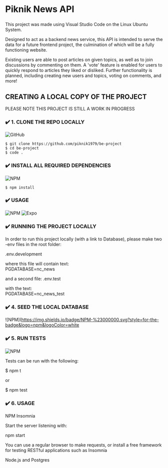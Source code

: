 # Piknik News API

###

This project was made using Visual Studio Code on the Linux Ubuntu System.

Designed to act as a backend news service, this API is intended to serve the data for a future frontend project, the culmination of which will be a fully functioning website.

Existing users are able to post articles on given topics, as well as to join discussions by commenting on them. A 'vote' feature is enabled for users to quickly respond to articles they liked or disliked. Further functionality is planned, including creating new users and topics, voting on comments, and more!

## CREATING A LOCAL COPY OF THE PROJECT

PLEASE NOTE THIS PROJECT IS STILL A WORK IN PROGRESS

### ✔️ 1. CLONE THE REPO LOCALLY

![GitHub](https://img.shields.io/badge/github-%23121011.svg?style=for-the-badge&logo=github&logoColor=white)

```
$ git clone https://github.com/piknik1979/be-project
$ cd be-project
$ code .
```

### ✔️ INSTALL ALL REQUIRED DEPENDENCIES

![NPM](https://img.shields.io/badge/NPM-%23000000.svg?style=for-the-badge&logo=npm&logoColor=white)

```
$ npm install
```

### ✔️ USAGE

![NPM](https://img.shields.io/badge/NPM-%23000000.svg?style=for-the-badge&logo=npm&logoColor=white) ![Expo](https://img.shields.io/badge/expo-1C1E24?style=for-the-badge&logo=expo&logoColor=#D04A37)

### ✔️ RUNNING THE PROJECT LOCALLY

In order to run this project locally (with a link to Database), please make two -env files in the root folder:

.env.development

where this file will contain text:  
PGDATABASE=nc_news

and a second file:
.env.test

with the text:  
PGDATABASE=nc_news_test

### ✔️ 4. SEED THE LOCAL DATABASE

![NPM](https://img.shields.io/badge/NPM-%23000000.svg?style=for-the-badge&logo=npm&logoColor=white

### ✔️ 5. RUN TESTS

![NPM](https://img.shields.io/badge/NPM-%23000000.svg?style=for-the-badge&logo=npm&logoColor=white)

Tests can be run with the following:

$ npm t

or

$ npm test

### ✔️ 6. USAGE

NPM Insomnia

Start the server listening with:

npm start

You can use a regular browser to make requests, or install a free framework for testing RESTful applications such as Insomnia

Node.js and Postgres
